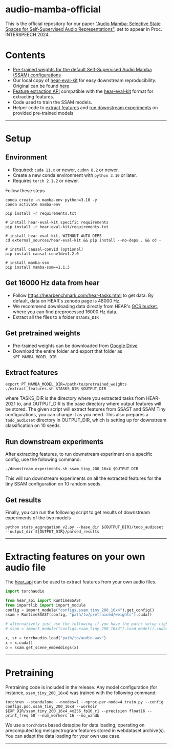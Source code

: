 # audio-mamba-official
This is the official repository for our paper ["Audio Mamba: Selective State Spaces for Self-Supervised Audio Representations"](https://arxiv.org/abs/2406.02178), set to appear in Proc. INTERSPEECH 2024. 

# Contents
* [Pre-trained weights for the default Self-Supervised Audio Mamba (SSAM) configurations](https://drive.google.com/drive/folders/1l6_8e1TFEfnobwUMIbA7-aKw2FwlBhho?usp=drive_link)
* Our local copy of [hear-eval-kit](external_sources/hear-eval-kit) for easy downstream reproducibility. Original can be found [here](https://github.com/hearbenchmark/hear-eval-kit)
* [Feature extraction API](hear_api) compatible with the [hear-eval-kit](https://github.com/hearbenchmark/hear-eval-kit) format for extracting features.
* Code used to train the SSAM models.
* Helper code to [extract features](extract_features.sh) and [run downstream experiments](downstream_experiments.sh) on provided pre-trained models

---

# Setup

## Environment
* Required: `cuda 11.x` or newer, `cudnn 8.2` or newer.
* Create a new conda environment with `python 3.10` or later.
* Requires `torch 2.1.2` or newer.

Follow these steps
```shell
conda create -n mamba-env python=3.10 -y
conda activate mamba-env

pip install -r requirements.txt

# install hear-eval-kit specific requirements
pip install -r hear-eval-kit/requirements.txt

# install hear-eval-kit, WITHOUT AUTO DEPS
cd external_sources/hear-eval-kit && pip install --no-deps . && cd -

# install causal-conv1d (optional)
pip install causal-conv1d>=1.2.0

# install mamba-ssm
pip install mamba-ssm==1.1.3
```

## Get 16000 Hz data from hear
* Follow https://hearbenchmark.com/hear-tasks.html to get data. By default, data on HEAR's zenodo page is 48000 Hz.
* We recommend downloading data directly from HEAR's [GCS bucket](gs://hear2021-archive/tasks/), where you can find preprocessed 16000 Hz data.
* Extract all the files to a folder `$TASKS_DIR`

## Get pretrained weights

* Pre-trained weights can be downloaded from [Google Drive](https://drive.google.com/drive/folders/1l6_8e1TFEfnobwUMIbA7-aKw2FwlBhho?usp=drive_link)
* Download the entire folder and export that folder as `$PT_MAMBA_MODEL_DIR`

## Extract features

```shell
export PT_MAMBA_MODEL_DIR=/path/to/pretrained_weights
./extract_features.sh $TASKS_DIR $OUTPUT_DIR
```
where TASKS_DIR is the directory where you extracted tasks from HEAR-2021 to, and OUTPUT_DIR is the base directory where output features will be stored. The given script will extract features from SSAST and SSAM Tiny configurations, you can change it as you need.
This also prepares a `todo_audioset` directory in OUTPUT_DIR, which is setting up for downstream classification on 10 seeds.

## Run downstream experiments

After extracting features, to run downstream experiment on a specific config, use the following command:
```shell
./downstream_experiments.sh ssam_tiny_200_16x4 $OUTPUT_DIR
```

This will run downstream experiments on all the extracted features for the tiny SSAM configuration on 10 random seeds.

## Get results
Finally, you can run the following script to get results of downstream experiments of the two models

```shell
python stats_aggregation_v2.py --base_dir ${OUTPUT_DIR}/todo_audioset --output_dir ${OUTPUT_DIR}/parsed_results
```

---

# Extracting features on your own audio file
The [hear_api](hear_api) can be used to extract features from your own audio files.

```python
import torchaudio

from hear_api import RuntimeSSAST
from importlib import import_module
config = import_module("configs.ssam_tiny_200_16x4").get_config()
ssam = RuntimeSSAST(config, "path/to/pretrained/weights").cuda()

# alternatively just use the following if you have the paths setup right
# ssam = import_module("configs.ssam_tiny_200_16x4").load_model().cuda()

x, sr = torchaudio.load("path/to/audio.wav")
x = x.cuda()
o = ssam.get_scene_embeddings(x)

```

---

# Pretraining
Pretraining code is included in the release. Any model configuration (for instance, `ssam_tiny_200_16x4`) was trained with the following command:
```shell
torchrun --standalone --nnodes=1 --nproc-per-node=4 train.py --config configs.poc.ssam_tiny_200_16x4 --workdir $EXP_DIR/ssam_tiny_200_16x4_4x256_fp16_r1 --precision float16 --print_freq 50 --num_workers 16 --no_wandb
```
We use a `torchdata` based datapipe for data loading, operating on precomputed log melspectrogram features stored in webdataset archive(s). You can adapt the data loading for your own use case.

---